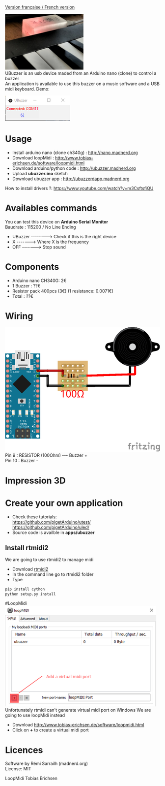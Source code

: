 [Version française / French version](https://github.com/pigetArduino/utest/blob/master/README.fr.MD)

![Photo UBuzzer](https://github.com/pigetArduino/ubuzzer/raw/master/doc/ubuzzer_photo.jpg)   
UBuzzer is an usb device maded from an Arduino nano (clone) to control a buzzer   
An application is available to use this buzzer on a music software and a USB midi keyboard.
Demo: 

![UBuzzer App](https://github.com/pigetArduino/ubuzzer/raw/master/doc/ubuzzer_app.png)   

# Usage
* Install arduino nano (clone ch340g) : http://nano.madnerd.org
* Download loopMidi : http://www.tobias-erichsen.de/software/loopmidi.html
* Download arduino/python code : http://ubuzzer.madnerd.org
* Upload **ubuzzer.ino** sketch
* Download ubuzzer app : http://ubuzzerdapp.madnerd.org    

How to install drivers ?: https://www.youtube.com/watch?v=m3CsftsfiQU

# Availables commands
You can test this device on **Arduino Serial Monitor**    
Baudrate : 115200 / No Line Ending     

* UBuzzer --------> Check if this is the right device    
* X -------> Where X is the frequency   
* OFF -------> Stop sound    

# Components
* Arduino nano CH340G: 2€    
* 1 Buzzer : ??€    
* Resistor pack 400pcs (3€) (1 resistance: 0.0071€)   
* Total : ??€   

# Wiring
![UBuzzer Wiring](https://github.com/pigetArduino/ubuzzer/raw/master/doc/ubuzzer_wiring.png)   
Pin 9 : RESISTOR (100Ohm) --- Buzzer +   
Pin 10 : Buzzer -    

# Impression 3D

# Create your own application
* Check these tutorials:    
https://github.com/pigetArduino/utest/    
https://github.com/pigetArduino/uled/
* Source code is availble in **apps/ubuzzer**

## Install rtmidi2
We are going to use rtmidi2 to manage midi   
* Download [rtmidi2](https://github.com/gesellkammer/rtmidi2/archive/master.zip)
* In the command line go to rtmidi2 folder
* Type
```
pip install cython
python setup.py install
```

#LoopMidi
![LoopMidi Add Midi Port](https://github.com/pigetArduino/ubuzzer/raw/master/doc/loopMidi.png) 
Unfortunately rtmidi can't generate virtual midi port on Windows
We are going to use loopMidi instead
* Download http://www.tobias-erichsen.de/software/loopmidi.html
* Click on **+** to create a virtual midi port

# Licences
Software by Rémi Sarrailh (madnerd.org)   
License: MIT

LoopMidi
Tobias Erichsen